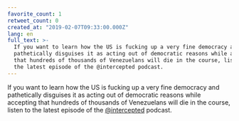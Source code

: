 ```yaml
---
favorite_count: 1
retweet_count: 0
created_at: "2019-02-07T09:33:00.000Z"
lang: en
full_text: >-
  If you want to learn how the US is fucking up a very fine democracy and
  pathetically disguises it as acting out of democratic reasons while accepting
  that hundreds of thousands of Venezuelans will die in the course, listen to
  the latest episode of the @intercepted podcast.
---
```


If you want to learn how the US is fucking up a very fine democracy and
pathetically disguises it as acting out of democratic reasons while accepting
that hundreds of thousands of Venezuelans will die in the course, listen to the
latest episode of the [@intercepted](https://twitter.com/intercepted) podcast.
